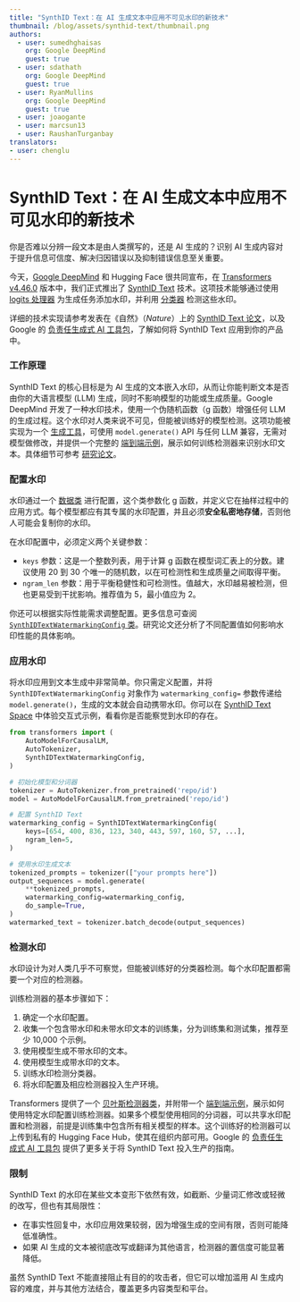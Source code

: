 ```yaml
---
title: "SynthID Text：在 AI 生成文本中应用不可见水印的新技术"
thumbnail: /blog/assets/synthid-text/thumbnail.png
authors:
  - user: sumedhghaisas
    org: Google DeepMind
    guest: true
  - user: sdathath
    org: Google DeepMind
    guest: true
  - user: RyanMullins
    org: Google DeepMind
    guest: true
  - user: joaogante
  - user: marcsun13
  - user: RaushanTurganbay
translators:
- user: chenglu
---
```


# SynthID Text：在 AI 生成文本中应用不可见水印的新技术

你是否难以分辨一段文本是由人类撰写的，还是 AI 生成的？识别 AI 生成内容对于提升信息可信度、解决归因错误以及抑制错误信息至关重要。

今天，[Google DeepMind](https://deepmind.google/) 和 Hugging Face 很共同宣布，在 [Transformers v4.46.0](https://huggingface.co/docs/transformers/v4.46.0) 版本中，我们正式推出了 [SynthID Text](https://deepmind.google/technologies/synthid/) 技术。这项技术能够通过使用 [logits 处理器](https://huggingface.co/docs/transformers/v4.46.0/en/internal/generation_utils#transformers.SynthIDTextWatermarkLogitsProcessor) 为生成任务添加水印，并利用 [分类器](https://huggingface.co/docs/transformers/v4.46.0/en/internal/generation_utils#transformers.SynthIDTextWatermarkDetector) 检测这些水印。

详细的技术实现请参考发表在《自然》（_Nature_）上的 [SynthID Text 论文](https://www.nature.com/articles/s41586-024-08025-4)，以及 Google 的 [负责任生成式 AI 工具包](https://ai.google.dev/responsible/docs/safeguards/synthid)，了解如何将 SynthID Text 应用到你的产品中。

### 工作原理

SynthID Text 的核心目标是为 AI 生成的文本嵌入水印，从而让你能判断文本是否由你的大语言模型 (LLM) 生成，同时不影响模型的功能或生成质量。Google DeepMind 开发了一种水印技术，使用一个伪随机函数（g 函数）增强任何 LLM 的生成过程。这个水印对人类来说不可见，但能被训练好的模型检测。这项功能被实现为一个 [生成工具](https://huggingface.co/docs/transformers/v4.46.0/en/internal/generation_utils#transformers.SynthIDTextWatermarkLogitsProcessor)，可使用 `model.generate()` API 与任何 LLM 兼容，无需对模型做修改，并提供一个完整的 [端到端示例](https://github.com/huggingface/transformers/tree/v4.46.0/examples/research_projects/synthid_text/detector_training.py)，展示如何训练检测器来识别水印文本。具体细节可参考 [研究论文](https://www.nature.com/articles/s41586-024-08025-4)。

### 配置水印

水印通过一个 [数据类](https://huggingface.co/docs/transformers/v4.46.0/en/internal/generation_utils#transformers.SynthIDTextWatermarkingConfig) 进行配置，这个类参数化 g 函数，并定义它在抽样过程中的应用方式。每个模型都应有其专属的水印配置，并且必须**安全私密地存储**，否则他人可能会复制你的水印。

在水印配置中，必须定义两个关键参数：

- `keys` 参数：这是一个整数列表，用于计算 g 函数在模型词汇表上的分数。建议使用 20 到 30 个唯一的随机数，以在可检测性和生成质量之间取得平衡。
- `ngram_len` 参数：用于平衡稳健性和可检测性。值越大，水印越易被检测，但也更易受到干扰影响。推荐值为 5，最小值应为 2。

你还可以根据实际性能需求调整配置。更多信息可查阅 [`SynthIDTextWatermarkingConfig` 类](https://huggingface.co/docs/transformers/v4.46.0/en/internal/generation_utils#transformers.SynthIDTextWatermarkingConfig)。研究论文还分析了不同配置值如何影响水印性能的具体影响。

### 应用水印

将水印应用到文本生成中非常简单。你只需定义配置，并将 `SynthIDTextWatermarkingConfig` 对象作为 `watermarking_config=` 参数传递给 `model.generate()`，生成的文本就会自动携带水印。你可以在 [SynthID Text Space](https://huggingface.co/spaces/google/synthid-text) 中体验交互式示例，看看你是否能察觉到水印的存在。

```python
from transformers import (
    AutoModelForCausalLM,
    AutoTokenizer,
    SynthIDTextWatermarkingConfig,
)

# 初始化模型和分词器
tokenizer = AutoTokenizer.from_pretrained('repo/id')
model = AutoModelForCausalLM.from_pretrained('repo/id')

# 配置 SynthID Text
watermarking_config = SynthIDTextWatermarkingConfig(
    keys=[654, 400, 836, 123, 340, 443, 597, 160, 57, ...],
    ngram_len=5,
)

# 使用水印生成文本
tokenized_prompts = tokenizer(["your prompts here"])
output_sequences = model.generate(
    **tokenized_prompts,
    watermarking_config=watermarking_config,
    do_sample=True,
)
watermarked_text = tokenizer.batch_decode(output_sequences)
```

### 检测水印

水印设计为对人类几乎不可察觉，但能被训练好的分类器检测。每个水印配置都需要一个对应的检测器。

训练检测器的基本步骤如下：

1. 确定一个水印配置。
2. 收集一个包含带水印和未带水印文本的训练集，分为训练集和测试集，推荐至少 10,000 个示例。
3. 使用模型生成不带水印的文本。
4. 使用模型生成带水印的文本。
5. 训练水印检测分类器。
6. 将水印配置及相应检测器投入生产环境。

Transformers 提供了一个 [贝叶斯检测器类](https://huggingface.co/docs/transformers/v4.46.0/en/internal/generation_utils#transformers.BayesianDetectorModel)，并附带一个 [端到端示例](https://github.com/huggingface/transformers/tree/v4.46.0/examples/research_projects/synthid_text/detector_training.py)，展示如何使用特定水印配置训练检测器。如果多个模型使用相同的分词器，可以共享水印配置和检测器，前提是训练集中包含所有相关模型的样本。这个训练好的检测器可以上传到私有的 Hugging Face Hub，使其在组织内部可用。Google 的 [负责任生成式 AI 工具包](https://ai.google.dev/responsible/docs/safeguards/synthid) 提供了更多关于将 SynthID Text 投入生产的指南。

### 限制

SynthID Text 的水印在某些文本变形下依然有效，如截断、少量词汇修改或轻微的改写，但也有其局限性：

- 在事实性回复中，水印应用效果较弱，因为增强生成的空间有限，否则可能降低准确性。
- 如果 AI 生成的文本被彻底改写或翻译为其他语言，检测器的置信度可能显著降低。

虽然 SynthID Text 不能直接阻止有目的的攻击者，但它可以增加滥用 AI 生成内容的难度，并与其他方法结合，覆盖更多内容类型和平台。
